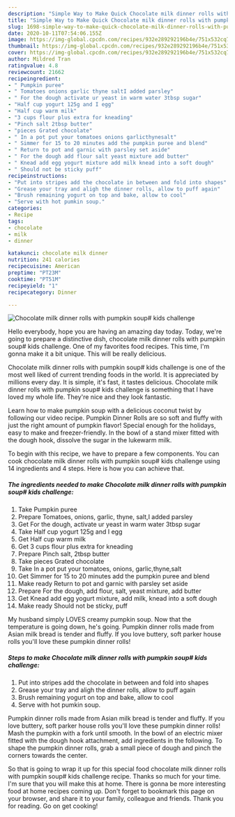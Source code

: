 ```yaml
---
description: "Simple Way to Make Quick Chocolate milk dinner rolls with pumpkin soup# kids challenge"
title: "Simple Way to Make Quick Chocolate milk dinner rolls with pumpkin soup# kids challenge"
slug: 1698-simple-way-to-make-quick-chocolate-milk-dinner-rolls-with-pumpkin-soup-kids-challenge
date: 2020-10-11T07:54:06.155Z
image: https://img-global.cpcdn.com/recipes/932e289292196b4e/751x532cq70/chocolate-milk-dinner-rolls-with-pumpkin-soup-kids-challenge-recipe-main-photo.jpg
thumbnail: https://img-global.cpcdn.com/recipes/932e289292196b4e/751x532cq70/chocolate-milk-dinner-rolls-with-pumpkin-soup-kids-challenge-recipe-main-photo.jpg
cover: https://img-global.cpcdn.com/recipes/932e289292196b4e/751x532cq70/chocolate-milk-dinner-rolls-with-pumpkin-soup-kids-challenge-recipe-main-photo.jpg
author: Mildred Tran
ratingvalue: 4.8
reviewcount: 21662
recipeingredient:
- " Pumpkin puree"
- " Tomatoes onions garlic thyne saltI added parsley"
- " For the dough activate ur yeast in warm water 3tbsp sugar"
- "Half cup yogurt 125g and I egg"
- "Half cup warm milk"
- "3 cups flour plus extra for kneading"
- "Pinch salt 2tbsp butter"
- "pieces Grated chocolate"
- " In a pot put your tomatoes onions garlicthynesalt"
- " Simmer for 15 to 20 minutes add the pumpkin puree and blend"
- " Return to pot and garnic with parsley set aside"
- " For the dough add flour salt yeast mixture add butter"
- " Knead add egg yogurt mixture add milk knead into a soft dough"
- " Should not be sticky puff"
recipeinstructions:
- "Put into stripes add the chocolate in between and fold into shapes"
- "Grease your tray and aligh the dinner rolls, allow to puff again"
- "Brush remaining yogurt on top and bake, allow to cool"
- "Serve with hot pumkin soup."
categories:
- Recipe
tags:
- chocolate
- milk
- dinner

katakunci: chocolate milk dinner 
nutrition: 241 calories
recipecuisine: American
preptime: "PT23M"
cooktime: "PT51M"
recipeyield: "1"
recipecategory: Dinner

---
```



![Chocolate milk dinner rolls with pumpkin soup# kids challenge](https://img-global.cpcdn.com/recipes/932e289292196b4e/751x532cq70/chocolate-milk-dinner-rolls-with-pumpkin-soup-kids-challenge-recipe-main-photo.jpg)

Hello everybody, hope you are having an amazing day today. Today, we're going to prepare a distinctive dish, chocolate milk dinner rolls with pumpkin soup# kids challenge. One of my favorites food recipes. This time, I'm gonna make it a bit unique. This will be really delicious.

Chocolate milk dinner rolls with pumpkin soup# kids challenge is one of the most well liked of current trending foods in the world. It is appreciated by millions every day. It is simple, it's fast, it tastes delicious. Chocolate milk dinner rolls with pumpkin soup# kids challenge is something that I have loved my whole life. They're nice and they look fantastic.

Learn how to make pumpkin soup with a delicious coconut twist by following our video recipe. Pumpkin Dinner Rolls are so soft and fluffy with just the right amount of pumpkin flavor! Special enough for the holidays, easy to make and freezer-friendly. In the bowl of a stand mixer fitted with the dough hook, dissolve the sugar in the lukewarm milk.


To begin with this recipe, we have to prepare a few components. You can cook chocolate milk dinner rolls with pumpkin soup# kids challenge using 14 ingredients and 4 steps. Here is how you can achieve that.

<!--inarticleads1-->

##### The ingredients needed to make Chocolate milk dinner rolls with pumpkin soup# kids challenge:

1. Take  Pumpkin puree
1. Prepare  Tomatoes, onions, garlic, thyne, salt,I added parsley
1. Get  For the dough, activate ur yeast in warm water 3tbsp sugar
1. Take Half cup yogurt 125g and I egg
1. Get Half cup warm milk
1. Get 3 cups flour plus extra for kneading
1. Prepare Pinch salt, 2tbsp butter
1. Take pieces Grated chocolate
1. Take  In a pot put your tomatoes, onions, garlic,thyne,salt
1. Get  Simmer for 15 to 20 minutes add the pumpkin puree and blend
1. Make ready  Return to pot and garnic with parsley set aside
1. Prepare  For the dough, add flour, salt, yeast mixture, add butter
1. Get  Knead add egg yogurt mixture, add milk, knead into a soft dough
1. Make ready  Should not be sticky, puff


My husband simply LOVES creamy pumpkin soup. Now that the temperature is going down, he&#39;s going. Pumpkin dinner rolls made from Asian milk bread is tender and fluffy. If you love buttery, soft parker house rolls you&#39;ll love these pumpkin dinner rolls! 

<!--inarticleads2-->

##### Steps to make Chocolate milk dinner rolls with pumpkin soup# kids challenge:

1. Put into stripes add the chocolate in between and fold into shapes
1. Grease your tray and aligh the dinner rolls, allow to puff again
1. Brush remaining yogurt on top and bake, allow to cool
1. Serve with hot pumkin soup.


Pumpkin dinner rolls made from Asian milk bread is tender and fluffy. If you love buttery, soft parker house rolls you&#39;ll love these pumpkin dinner rolls! Mash the pumpkin with a fork until smooth. In the bowl of an electric mixer fitted with the dough hook attachment, add ingredients in the following. To shape the pumpkin dinner rolls, grab a small piece of dough and pinch the corners towards the center. 

So that is going to wrap it up for this special food chocolate milk dinner rolls with pumpkin soup# kids challenge recipe. Thanks so much for your time. I'm sure that you will make this at home. There is gonna be more interesting food at home recipes coming up. Don't forget to bookmark this page on your browser, and share it to your family, colleague and friends. Thank you for reading. Go on get cooking!
